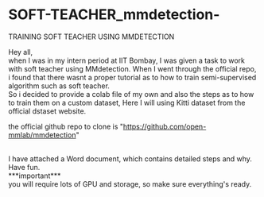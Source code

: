 # SOFT-TEACHER_mmdetection-
TRAINING SOFT TEACHER USING MMDETECTION

Hey all, </br>
when I was in my intern period at IIT Bombay, I was given a task to work with soft teacher using MMdetection.</t> When I went through the official repo, i found that there wasnt a proper tutorial as to how to train semi-supervised algorithm such as soft teacher. <br>
So i decided to provide a colab file of my own and also the steps as to how to train them on a custom dataset, Here I will using Kitti dataset from the official dstaset website. <br>

the official github repo to clone is  "https://github.com/open-mmlab/mmdetection"

<br>
I have attached a Word document, which contains detailed steps and why. Have fun.
<br>
***important***<br>
you will require lots of GPU and storage, so make sure everything's ready. 

